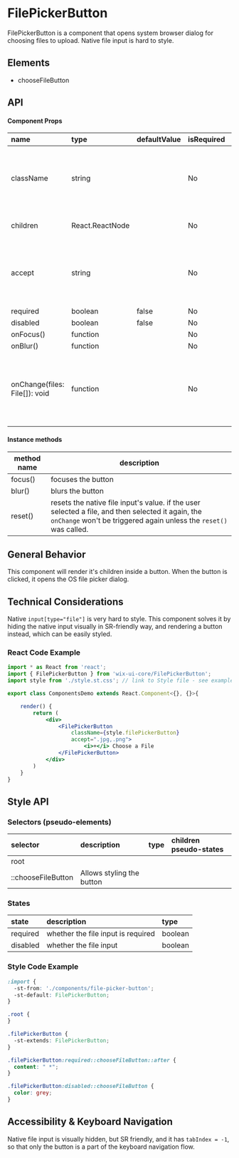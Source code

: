 # FilePickerButton

FilePickerButton is a component that opens system browser dialog for choosing files to upload. Native file input is hard to style.

## Elements

* chooseFileButton

## API

#### Component Props

| name                          | type            | defaultValue | isRequired | description                                                  |
| :---------------------------- | :-------------- | ------------ | :--------- | ------------------------------------------------------------ |
| className                     | string          |              | No         | Allows overriding the component's styles – see the [example](#style-code-example) below. |
| children                      | React.ReactNode |              | No         | Elements to render inside the button.                        |
| accept                        | string          |              | No         | A string that defines the file types the file input should accept ([MDN](https://developer.mozilla.org/en-US/docs/Web/HTML/Element/input/file#accept)). |
| required                      | boolean         | false        | No         |                                                              |
| disabled                      | boolean         | false        | No         |                                                              |
| onFocus()                     | function        |              | No         |                                                              |
| onBlur()                      | function        |              | No         |                                                              |
| onChange(files: File[]): void | function        |              | No         | Triggered when the user finishes selecting files through a native OS file picker dialog. |

#### Instance methods

| method name | description                                                  |
| ----------- | ------------------------------------------------------------ |
| focus()     | focuses the button                                           |
| blur()      | blurs the button                                             |
| reset()     | resets the native file input's value. if the user selected a file, and then selected it again, the `onChange` won't be triggered again unless the `reset()` was called. |


## General Behavior
This component will render it's children inside a button. When the button is clicked, it opens the OS file picker dialog.

## Technical Considerations
Native `input[type="file"]`  is very hard to style. This component solves it by hiding the native input visually in SR-friendly way, and rendering a button instead, which can be easily styled.



### React Code Example

```jsx
import * as React from 'react';
import { FilePickerButton } from 'wix-ui-core/FilePickerButton';
import style from './style.st.css'; // link to Style file - see examples of style files below

export class ComponentsDemo extends React.Component<{}, {}>{

    render() {
        return (
            <div>
                <FilePickerButton
                    className={style.filePickerButton}
                    accept=".jpg,.png">
                        <i>+</i> Choose a File
                </FilePickerButton>  
            </div>
        )
    }
}
```

## Style API

### Selectors (pseudo-elements)

| selector           | description               | type | children pseudo-states |
| :----------------- | :------------------------ | :--- | :--------------------- |
| root               |                           |      |                        |
| ::chooseFileButton | Allows styling the button |      |                        |

### States

| state    | description                        | type    |
| :------- | :--------------------------------- | :------ |
| required | whether the file input is required | boolean |
| disabled | whether the file input             | boolean |

### Style Code Example

```css
:import {
  -st-from: './components/file-picker-button';
  -st-default: FilePickerButton;
}

.root {
}

.filePickerButton {
  -st-extends: FilePickerButton;
}

.filePickerButton:required::chooseFileButton::after {
  content: " *";
}

.filePickerButton:disabled::chooseFileButton {
  color: grey;
}
```

## Accessibility & Keyboard Navigation

Native file input is visually hidden, but SR friendly, and it has `tabIndex = -1`, so that only the button is a part of the keyboard navigation flow.
